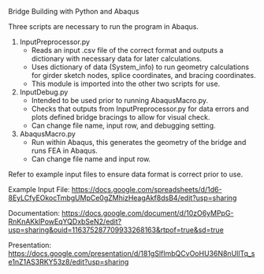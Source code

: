 Bridge Building with Python and Abaqus

Three scripts are necessary to run the program in Abaqus.
  1. InputPreprocessor.py
        - Reads an input .csv file of the correct format and outputs a dictionary with necessary data for later calculations. 
        - Uses dictionary of data (System_info) to run geometry calculations for girder sketch nodes, splice coordinates, and bracing coordinates.
        - This module is imported into the other two scripts for use.
  3. InputDebug.py
        - Intended to be used prior to running AbaqusMacro.py.
        - Checks that outputs from InputPreprocessor.py for data errors and plots defined bridge bracings to allow for visual check.
        - Can change file name, input row, and debugging setting.
  5. AbaqusMacro.py
        - Run within Abaqus, this generates the geometry of the bridge and runs FEA in Abaqus.
        - Can change file name and input row.

Refer to example input files to ensure data format is correct prior to use. 

Example Input File: https://docs.google.com/spreadsheets/d/1d6-8EyLCfyEOkocTmbgUMpCe0gZMhizHeagAkf8dsB4/edit?usp=sharing

Documentation: https://docs.google.com/document/d/10zO6yMPpG-RnKnAKklPowEqYQDxbSeN2/edit?usp=sharing&ouid=116375287709933268163&rtpof=true&sd=true

Presentation: https://docs.google.com/presentation/d/181gSlfImbQCvOoHU36N8nUIlTq_se1nZ1AS3RKY53z8/edit?usp=sharing
